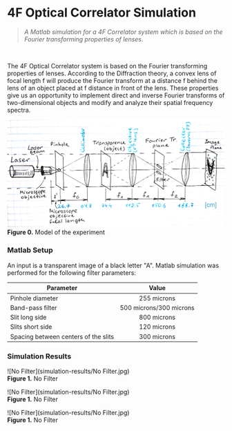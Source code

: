 
# 4F Optical Correlator Simulation

 >*A Matlab simulation for a 4F Correlator system which is based on the Fourier transforming properties of lenses.*
<br/> 

The 4F Optical Correlator system is based on the Fourier transforming properties of lenses. According to the Diffraction theory, a convex lens of focal length f will produce the Fourier transform at a distance f behind the lens of an object placed at f distance in front of the lens. These properties give us an opportunity to implement direct and inverse Fourier transforms of two-dimensional objects and modify and analyze their spatial frequency spectra. <br/> 

![Model of the experiment](Setup.jpg) <br/> 
**Figure 0.** Model of the experiment
<br/> 

### Matlab Setup
An input is a transparent image of a black letter "A". Matlab simulation was performed for the following filter parameters:

| Parameter        | Value           |
| ------------- |:-------------:|
| Pinhole diameter      | 255 microns |
| Band-pass filter      | 500 microns/300 microns      |
| Slit long side | 800 microns      |
| Slits short side | 120 microns |
| Spacing between centers of the slits | 300 microns |

### Simulation Results


![No Filter](simulation-results/No Filter.jpg) <br/> 
**Figure 1.** No Filter
<br/> 

![No Filter](simulation-results/No Filter.jpg) <br/> 
**Figure 1.** No Filter
<br/> 

![No Filter](simulation-results/No Filter.jpg) <br/> 
**Figure 1.** No Filter
<br/> 


